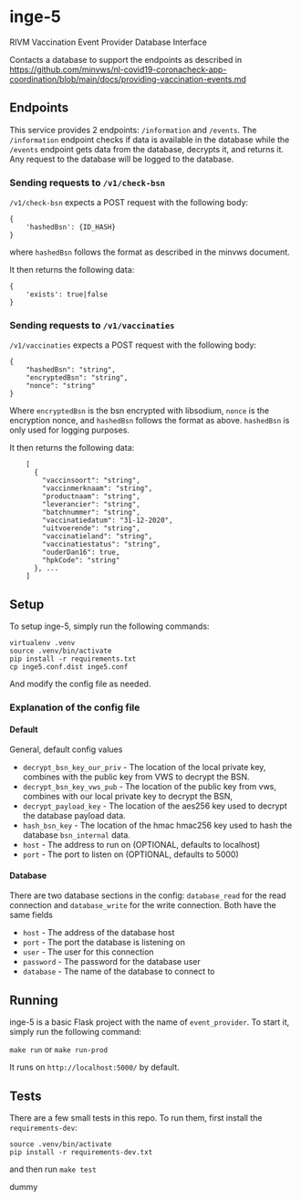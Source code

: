 # inge-5
RIVM Vaccination Event Provider Database Interface

Contacts a database to support the endpoints as described in https://github.com/minvws/nl-covid19-coronacheck-app-coordination/blob/main/docs/providing-vaccination-events.md

## Endpoints

This service provides 2 endpoints: `/information` and `/events`. The `/information` endpoint checks if data is available in the database
while the `/events` endpoint gets data from the database, decrypts it, and returns it. Any request to the database will be logged to the database.

### Sending requests to `/v1/check-bsn`
`/v1/check-bsn` expects a POST request with the following body:

```
{
	'hashedBsn': {ID_HASH}
}
```
where `hashedBsn` follows the format as described in the minvws document.

It then returns the following data:

```
{
	'exists': true|false
}
```

### Sending requests to `/v1/vaccinaties`
`/v1/vaccinaties` expects a POST request with the following body:
```
{
	"hashedBsn": "string",
	"encryptedBsn": "string",
	"nonce": "string"
}
```
Where `encryptedBsn` is the bsn encrypted with libsodium, `nonce` is the encryption nonce, and `hashedBsn` follows the format as above. `hashedBsn` is only used for logging purposes.

It then returns the following data:

```
	[
	  {
	    "vaccinsoort": "string",
	    "vaccinmerknaam": "string",
	    "productnaam": "string",
	    "leverancier": "string",
	    "batchnummer": "string",
	    "vaccinatiedatum": "31-12-2020",
	    "uitvoerende": "string",
	    "vaccinatieland": "string",
	    "vaccinatiestatus": "string",
	    "ouderDan16": true,
	    "hpkCode": "string"
	  }, ...
	]
```

## Setup

To setup inge-5, simply run the following commands:

```
virtualenv .venv
source .venv/bin/activate
pip install -r requirements.txt
cp inge5.conf.dist inge5.conf
```

And modify the config file as needed.

### Explanation of the config file

#### Default
General, default config values

* `decrypt_bsn_key_our_priv` - The location of the local private key, combines with the public key from VWS to decrypt the BSN.
* `decrypt_bsn_key_vws_pub` - The location of the public key from vws, combines with our local private key to decrypt the BSN,
* `decrypt_payload_key` - The location of the aes256 key used to decrypt the database payload data.
* `hash_bsn_key` - The location of the hmac hmac256 key used to hash the database `bsn_internal` data. 
* `host` - The address to run on (OPTIONAL, defaults to localhost)
* `port` - The port to listen on (OPTIONAL, defaults to 5000)

#### Database
There are two database sections in the config: `database_read` for the read connection and `database_write` for the write connection. Both have the same fields

* `host` - The address of the database host
* `port` - The port the database is listening on
* `user` - The user for this connection
* `password` - The password for the database user
* `database` - The name of the database to connect to

## Running

inge-5 is a basic Flask project with the name of `event_provider`. To start it, simply run the following command:

`make run` or `make run-prod`

It runs on `http://localhost:5000/` by default.

## Tests

There are a few small tests in this repo. To run them, first install the `requirements-dev`:

```
source .venv/bin/activate
pip install -r requirements-dev.txt
```

and then run `make test`

dummy
